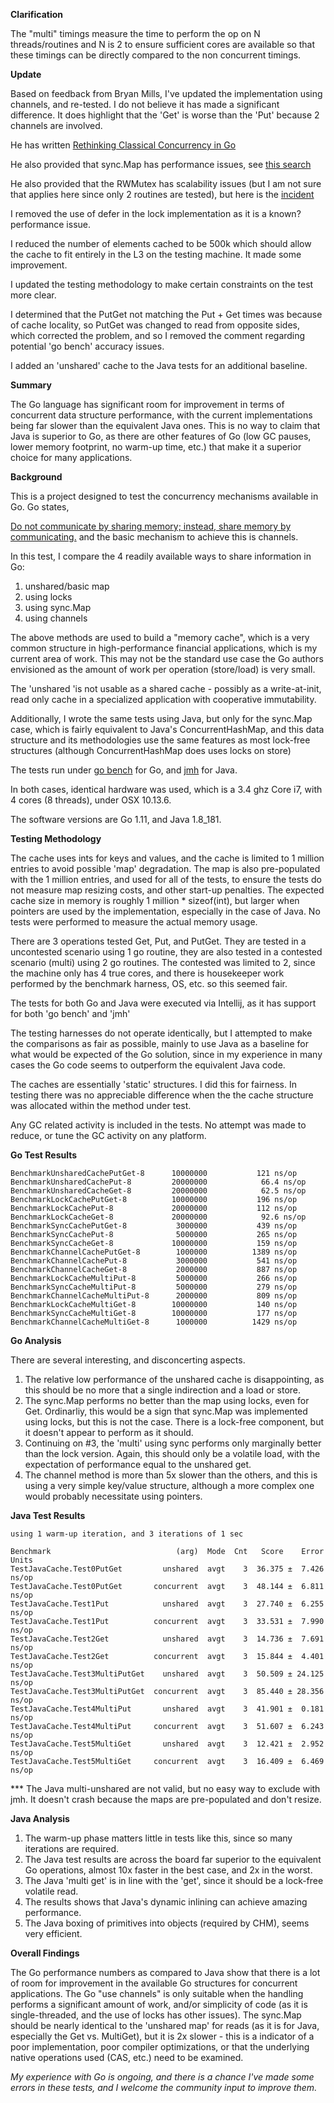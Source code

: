 **Clarification**

The "multi" timings measure the time to perform the op on N threads/routines and N is 2 to ensure sufficient cores are available so that these timings can be directly compared to the non concurrent timings.

**Update**

Based on feedback from Bryan Mills, I've updated the implementation using channels, and re-tested. I do not believe it has
made a significant difference. It does highlight that the 'Get' is worse than the 'Put' because 2 channels are involved.

He has written [Rethinking Classical Concurrency in Go](https://golang.org/wiki/Go-Community-Slides#rethinking-classical-concurrency-patterns)

He also provided that sync.Map has performance issues, see
[this search](https://github.com/golang/go/issues?utf8=✓&q=is%3Aissue+is%3Aopen+%22sync%3A%22+Map+in%3Atitle+label%3APerformance)

He also provided that the RWMutex has scalability issues (but I am not sure that applies here since only 2 routines are tested),
but here is the [incident](https://golang.org/issue/17973)

I removed the use of defer in the lock implementation as it is a known? performance issue.

I reduced the number of elements cached to be 500k which should allow the cache to fit entirely in the L3 on the testing machine.
It made some improvement.

I updated the testing methodology to make certain constraints on the test more clear.

I determined that the PutGet not matching the Put + Get times was because of cache locality, so PutGet was changed to read from
opposite sides, which corrected the problem, and so I removed the comment regarding potential 'go bench' accuracy issues.

I added an 'unshared' cache to the Java tests for an additional baseline. 

**Summary**

The Go language has significant room for improvement in terms of concurrent data structure performance, with the current implementations being far
slower than the equivalent Java ones. This is no way to claim that Java is superior to Go, as there are other features of Go
(low GC pauses, lower memory footprint, no warm-up time, etc.) that make it a superior choice for many applications.

**Background**

This is a project designed to test the concurrency mechanisms available in Go. Go states,

[Do not communicate by sharing memory; instead, share memory by communicating.](https://blog.golang.org/share-memory-by-communicating)
and the basic mechanism to achieve this is channels.

In this test, I compare the 4 readily available ways to share information in Go:
 1. unshared/basic map 
 2. using locks 
 3. using sync.Map
 4. using channels
 
The above methods are used to build a "memory cache", which is a very common structure in high-performance financial applications, which is my current
area of work. This may not be the standard use case the Go authors envisioned as the amount of work per operation (store/load) is very small.

The 'unshared 'is not usable as a shared cache - possibly as a write-at-init, read only cache in a specialized application with cooperative immutability. 

Additionally, I wrote the same tests using Java, but only for the sync.Map case, which is fairly equivalent to Java's ConcurrentHashMap, and this
data structure and its methodologies use the same features as most lock-free structures (although ConcurrentHashMap does uses locks on store)

The tests run under [go bench]([https://golang.org/pkg/testing/) for Go, and [jmh](http://openjdk.java.net/projects/code-tools/jmh/) for Java.

In both cases, identical hardware was used, which is a 3.4 ghz Core i7, with 4 cores (8 threads), under OSX 10.13.6.

The software versions are Go 1.11, and Java 1.8_181.

**Testing Methodology**

The cache uses ints for keys and values, and the cache is limited to 1 million entries to avoid possible 'map' degradation.
The map is also pre-populated with the 1 million entries, and used for all of the tests, to ensure the tests do not measure map resizing costs, and
other start-up penalties. The expected cache size in memory is roughly 1 million * sizeof(int), but larger when pointers are used by the implementation,
especially in the case of Java. No tests were performed to measure the actual memory usage.

There are 3 operations tested Get, Put, and PutGet. They are tested in a uncontested scenario using 1 go routine, they are also tested
in a contested scenario (multi) using 2 go routines. The contested was limited to 2, since the machine only has 4 true cores, and there is 
housekeeper work performed by the benchmark harness, OS, etc. so this seemed fair.

The tests for both Go and Java were executed via Intellij, as it has support for both 'go bench' and 'jmh'

The testing harnesses do not operate identically, but I attempted to make the comparisons as fair as possible, mainly to use Java as a baseline
for what would be expected of the Go solution, since in my experience in many cases the Go code seems to outperform the equivalent Java code.

The caches are essentially 'static' structures. I did this for fairness. In testing there was no appreciable difference when the the cache structure
was allocated within the method under test. 

Any GC related activity is included in the tests. No attempt was made to reduce, or tune the GC activity on any platform.

**Go Test Results**

```
BenchmarkUnsharedCachePutGet-8    	10000000	       121 ns/op
BenchmarkUnsharedCachePut-8       	20000000	        66.4 ns/op
BenchmarkUnsharedCacheGet-8       	20000000	        62.5 ns/op
BenchmarkLockCachePutGet-8        	10000000	       196 ns/op
BenchmarkLockCachePut-8           	20000000	       112 ns/op
BenchmarkLockCacheGet-8           	20000000	        92.6 ns/op
BenchmarkSyncCachePutGet-8        	 3000000	       439 ns/op
BenchmarkSyncCachePut-8           	 5000000	       265 ns/op
BenchmarkSyncCacheGet-8           	10000000	       159 ns/op
BenchmarkChannelCachePutGet-8     	 1000000	      1389 ns/op
BenchmarkChannelCachePut-8        	 3000000	       541 ns/op
BenchmarkChannelCacheGet-8        	 2000000	       887 ns/op
BenchmarkLockCacheMultiPut-8      	 5000000	       266 ns/op
BenchmarkSyncCacheMultiPut-8      	 5000000	       279 ns/op
BenchmarkChannelCacheMultiPut-8   	 2000000	       809 ns/op
BenchmarkLockCacheMultiGet-8      	10000000	       140 ns/op
BenchmarkSyncCacheMultiGet-8      	10000000	       177 ns/op
BenchmarkChannelCacheMultiGet-8   	 1000000	      1429 ns/op
```

**Go Analysis**

There are several interesting, and disconcerting aspects.

1. The relative low performance of the unshared cache is disappointing, 
as this should be no more that a single indirection and a load or store. 
2. The sync.Map performs no better than the map using locks, even for Get. Ordinarliy, this would be a sign that sync.Map was implemented using
locks, but this is not the case. There is a lock-free component, but it doesn't appear to perform as it should.
3. Continuing on #3, the 'multi' using sync performs only marginally better than the lock version. Again, this should only be a volatile load, with the
expectation of performance equal to the unshared get.
4. The channel method is more than 5x slower than the others, and this is using a very simple key/value structure, although a more complex one would
probably necessitate using pointers.

**Java Test Results**

```
using 1 warm-up iteration, and 3 iterations of 1 sec

Benchmark                            (arg)  Mode  Cnt   Score    Error  Units
TestJavaCache.Test0PutGet         unshared  avgt    3  36.375 ±  7.426  ns/op
TestJavaCache.Test0PutGet       concurrent  avgt    3  48.144 ±  6.811  ns/op
TestJavaCache.Test1Put            unshared  avgt    3  27.740 ±  6.255  ns/op
TestJavaCache.Test1Put          concurrent  avgt    3  33.531 ±  7.990  ns/op
TestJavaCache.Test2Get            unshared  avgt    3  14.736 ±  7.691  ns/op
TestJavaCache.Test2Get          concurrent  avgt    3  15.844 ±  4.401  ns/op
TestJavaCache.Test3MultiPutGet    unshared  avgt    3  50.509 ± 24.125  ns/op
TestJavaCache.Test3MultiPutGet  concurrent  avgt    3  85.440 ± 28.356  ns/op
TestJavaCache.Test4MultiPut       unshared  avgt    3  41.901 ±  0.181  ns/op
TestJavaCache.Test4MultiPut     concurrent  avgt    3  51.607 ±  6.243  ns/op
TestJavaCache.Test5MultiGet       unshared  avgt    3  12.421 ±  2.952  ns/op
TestJavaCache.Test5MultiGet     concurrent  avgt    3  16.409 ±  6.469  ns/op

```
*** The Java multi-unshared are not valid, but no easy way to exclude with jmh. It doesn't crash because the maps are
pre-populated and don't resize.

**Java Analysis**

1. The warm-up phase matters little in tests like this, since so many iterations are required.
1. The Java test results are across the board far superior to the equivalent Go operations, almost 10x faster in the best case, and 2x in the worst.
2. The Java 'multi get' is in line with the 'get', since it should be a lock-free volatile read.
3. The results shows that Java's dynamic inlining can achieve amazing performance.
4. The Java boxing of primitives into objects (required by CHM), seems very efficient. 

**Overall Findings**

The Go performance numbers as compared to Java show that there is a lot of room for improvement in the available Go
structures for concurrent applications. The Go "use channels" is only suitable when the handling performs a significant amount of work, and/or
simplicity of code (as it is single-threaded, and the use of locks has other issues). The sync.Map should be nearly identical to the 'unshared map'
for reads (as it is for Java, especially the Get vs. MultiGet), but it is 2x slower - this is a indicator of a poor implementation, poor compiler optimizations,
or that the underlying native operations used (CAS, etc.) need to be examined. 

_My experience with Go is ongoing, and there is a chance I've made some errors in these tests, and I welcome the community input to improve them._
